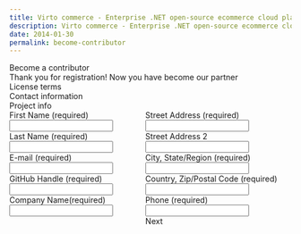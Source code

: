 ```yaml
---
title: Virto commerce - Enterprise .NET open-source ecommerce cloud platform. About Us
description: Virto commerce - Enterprise .NET open-source ecommerce cloud platform. About Us
date: 2014-01-30
permalink: become-contributor
---
```

<div ng-controller="contributorController" class="vc-contributor">
    <div class="bg-banner">
        <div ng-if="!formCompleted" class="banner-t">Become a contributor</div>
         <div ng-if="formCompleted" class="banner-t">Thank you for registration! Now you have become our partner </div>
    </div>
    <form class="responsive">
        <div ng-init="step = 'licenseTerms'" class="steps">
            <div  ng-click="step = 'licenseTerms';reloadContributorData();" class="step">
                <a class="step-link" ng-class="{'selected': (step === 'licenseTerms')}"></a>
                <div class="step-name">License terms</div>
            </div>
            <div  ng-click="step = 'contactInfo';reloadContributorData()" class="step">
                <a class="step-link" ng-class="{'selected': (step === 'contactInfo')}"></a>
                <div class="step-name">Contact information</div>
            </div>
            <div  ng-click="step = 'projectInfo';reloadContributorData()" class="step">
                <a class="step-link" ng-class="{'selected': (step === 'projectInfo')}"></a>
                <div class="step-name">Project info</div>
            </div>
        </div>
        <div ng-hide="formCompleted || !loaded" class="columns">
            <div class="column">
                <div class="control-group">
                    <label>First Name (required)</label>
                    <input ng-model="contributor.firstName" type="text" class="form-input" required>
                </div>
                <div class="control-group">
                    <label>Last Name (required)</label>
                    <input ng-model="contributor.lastName" type="text" class="form-input" required>
                </div>
                <div ng-if="step === 'projectInfo'">
                    <div class="control-group">
                        <label>E-mail (required)</label>
                        <input ng-model="contributor.email" type="text" class="form-input" required>
                    </div>
                    <div class="control-group">
                        <label>GitHub Handle (required)</label>
                        <input ng-model="contributor.githubHandle" type="text" class="form-input" required>
                    </div>
                    <div class="control-group">
                        <label>Company Name(required)</label>
                        <input ng-model="contributor.companyName" type="text" class="form-input" required>
                    </div>
                </div>
            </div>
            <div class="column">
                <div class="control-group">
                    <label>Street Address (required)</label>
                    <input ng-model="contributor.address" type="text" class="form-input" required>
                </div>
                <div class="control-group">
                    <label>Street Address 2</label>
                    <input ng-model="contributor.address2" type="text" class="form-input">
                </div>
                <div ng-if="step === 'projectInfo'">
                    <div class="control-group">
                        <label>City, State/Region (required)</label>
                        <input ng-model="contributor.city" type="text" class="form-input" required>
                    </div>
                    <div class="control-group">
                        <label>Country, Zip/Postal Code (required)</label>
                        <input ng-model="contributor.country" type="text" class="form-input" required>
                    </div>
                    <div class="control-group">
                        <label>Phone (required)</label>
                        <input ng-model="contributor.phone" type="text" class="form-input" required>
                    </div>
                </div>
                <div class="control-group right">
                    <a ng-click="updateContributorInfo(contributor);" class="button fill">Next</a>
                </div>
            </div>
        </div>
    </form>
</div>
